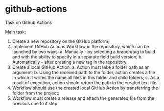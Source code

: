 # github-actions
Task on Github Actions

Main task:
1. Create a new repository on the GitHub platform;
2. Implement GitHub Actions Workflow in the repository, which can be launched by two
   ways:
   a. Manually - by selecting a branch/tag to build and with the ability to specify in a separate field
   build version;
   b. Automatically – after creating a new tag in the repository.
3. Create a local GitHub Action:
   a. Action must take a folder path as an argument;
   b. Using the received path to the folder, action creates a file in which it writes the name
   all files in this folder and child folders;
   c. As a result of execution, action should return the path to the created text file.
4. Workflow should use the created local GitHub Action by transferring the folder from the project;
5. Workflow must create a release and attach the generated file from the previous one to it
   step.